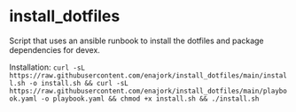 # install_dotfiles
Script that uses an ansible runbook to install the dotfiles and package dependencies for devex.

Installation:
```curl -sL https://raw.githubusercontent.com/enajork/install_dotfiles/main/install.sh -o install.sh && curl -sL https://raw.githubusercontent.com/enajork/install_dotfiles/main/playbook.yaml -o playbook.yaml && chmod +x install.sh && ./install.sh```
